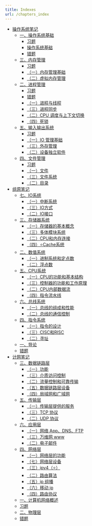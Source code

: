 ```yaml
---
title: Indexes
url: /chapters_index
---
```


- <a href="/notes408/indexes/xhyFtgS9zn"> 操作系统笔记 </a>
	- <a href="/notes408/indexes/LFnCOlT3wj"> 一、操作系统基础 </a>
		- <a href="/notes408/posts/59lM0qu42t"> 习题 </a>
		- <a href="/notes408/posts/rngmdAYq7T"> 操作系统基础 </a>
		- <a href="/notes408/posts/IJxyDIS2tQ"> 错题 </a>
	- <a href="/notes408/indexes/RQTFUzGI61"> 三、内存管理 </a>
		- <a href="/notes408/posts/C2vbi46qEb"> 习题 </a>
		- <a href="/notes408/posts/VnmVTjSirR"> （一）内存管理基础 </a>
		- <a href="/notes408/posts/IcdPKB1pf9"> （二）虚拟内存管理 </a>
	- <a href="/notes408/indexes/Q6kz1x39VY"> 二、进程管理 </a>
		- <a href="/notes408/posts/R9WG938r7Q"> 习题 </a>
		- <a href="/notes408/posts/DdMkGXTv4C"> 错题 </a>
		- <a href="/notes408/posts/9KHfD2wy7n"> （一）进程与线程 </a>
		- <a href="/notes408/posts/5aHlkWA3xn"> （三）进程同步 </a>
		- <a href="/notes408/posts/fTKKBw5GVz"> （二）CPU 调度与上下文切换 </a>
		- <a href="/notes408/posts/aI31ZMGHJc"> （四）死锁 </a>
	- <a href="/notes408/indexes/YsUkGmiF4i"> 五、输入输出系统 </a>
		- <a href="/notes408/posts/dd9xUerCkd"> 习题 </a>
		- <a href="/notes408/posts/PNxAGCUyci"> （一）IO 管理基础 </a>
		- <a href="/notes408/posts/N8ygm1LBit"> （三）外存管理 </a>
		- <a href="/notes408/posts/DqQNHTDZwf"> （二）设备独立软件 </a>
	- <a href="/notes408/indexes/8lfV4UxP2L"> 四、文件管理 </a>
		- <a href="/notes408/posts/DEmTb6dJnm"> 习题 </a>
		- <a href="/notes408/posts/pCzb7ZqrJw"> （一）文件 </a>
		- <a href="/notes408/posts/LC2MuqYPod"> （三）文件系统 </a>
		- <a href="/notes408/posts/jOsyZNBKWq"> （二）目录 </a>
- <a href="/notes408/indexes/5RoFxkg3V7"> 组原笔记 </a>
	- <a href="/notes408/indexes/F7selB8STa"> 七、IO系统 </a>
		- <a href="/notes408/posts/zDl3whRgTy"> （一）中断系统 </a>
		- <a href="/notes408/posts/1jyLqsspm3"> （三）IO方式 </a>
		- <a href="/notes408/posts/Sm93w8gcab"> （二）IO接口 </a>
	- <a href="/notes408/indexes/R8qYK2JUgK"> 三、存储器系统 </a>
		- <a href="/notes408/posts/5pJC2rfP8h"> （一）存储器的基本概念 </a>
		- <a href="/notes408/posts/5XjzkQTZ7p"> （三）多体模块系统 </a>
		- <a href="/notes408/posts/9Op9WKN3ym"> （二）CPU和内存连接 </a>
		- <a href="/notes408/posts/lxgYamz7aU"> （四）⭐Cache系统 </a>
	- <a href="/notes408/indexes/ow4MryjPak"> 二、数值系统 </a>
		- <a href="/notes408/posts/Lr5eazG9kD"> （一）进制系统和定点数 </a>
		- <a href="/notes408/posts/wBbrqjYGV6"> （二）浮点数 </a>
	- <a href="/notes408/indexes/ZmYXio95fs"> 五、CPU系统 </a>
		- <a href="/notes408/posts/xY4mOlwxiw"> （一）CPU的功能和基本结构 </a>
		- <a href="/notes408/posts/z6YET8usep"> （三）控制器的功能和工作原理 </a>
		- <a href="/notes408/posts/abVVDhVNgh"> （二）CPU内部数据流 </a>
		- <a href="/notes408/posts/XdS6HmnAn0"> （四）指令流水线 </a>
	- <a href="/notes408/indexes/K3x0R6kNpZ"> 六、总线系统 </a>
		- <a href="/notes408/posts/Gnz4ondfmK"> （一）总线的组成和性能 </a>
		- <a href="/notes408/posts/aG8EJ8zCVy"> （二）总线的通信控制 </a>
	- <a href="/notes408/indexes/gOnff9ZsRW"> 四、指令系统 </a>
		- <a href="/notes408/posts/sCbDAGWqFl"> （一）指令的设计 </a>
		- <a href="/notes408/posts/RLS2e21uiA"> （三）CISC和RISC </a>
		- <a href="/notes408/posts/KLJcHfWHmD"> （二）寻址 </a>
	- <a href="/notes408/posts/lXhDW53A6i"> 一、导论 </a>
	- <a href="/notes408/posts/BOJbTTsa9f"> 错题 </a>
- <a href="/notes408/indexes/xIRy1MDUIU"> 计网笔记 </a>
	- <a href="/notes408/indexes/zHTFi35RTO"> 三、数据链路层 </a>
		- <a href="/notes408/posts/8MLilSU0Oa"> （一）功能 </a>
		- <a href="/notes408/posts/YYsPDWg3Gp"> （三）介质访问控制 </a>
		- <a href="/notes408/posts/qwJE3K6RuO"> （二）流量控制和可靠传输 </a>
		- <a href="/notes408/posts/beAHJLuc9d"> （五）数据链路层设备 </a>
		- <a href="/notes408/posts/PZMYpwhQCg"> （四）局域网和广域网 </a>
	- <a href="/notes408/indexes/E1vSPDp0ys"> 五、传输层 </a>
		- <a href="/notes408/posts/mfnwQbYLI1"> （一）传输层提供的服务 </a>
		- <a href="/notes408/posts/HiJe3SqIcb"> （三）TCP 协议 </a>
		- <a href="/notes408/posts/rsEaBXT5oD"> （二）UDP 协议 </a>
	- <a href="/notes408/indexes/FJajpaUVuk"> 六、应用层 </a>
		- <a href="/notes408/posts/rfgleImiPs"> （一）网络 App、DNS、FTP </a>
		- <a href="/notes408/posts/eVMoDhABRq"> （三）万维网 www </a>
		- <a href="/notes408/posts/lLFK5TctQD"> （二）电子邮件 </a>
	- <a href="/notes408/indexes/KBqa1knYFw"> 四、网络层 </a>
		- <a href="/notes408/posts/S0UTvByBUG"> （一）网络层的功能 </a>
		- <a href="/notes408/posts/9I9RP76QBR"> （七）网络层设备 </a>
		- <a href="/notes408/posts/NQBE7NviiA"> （三）ipv4（⭐） </a>
		- <a href="/notes408/posts/zoHDwHF6zC"> （二）路由算法 </a>
		- <a href="/notes408/posts/QhzyQ2Eg5i"> （五）ip 组播 </a>
		- <a href="/notes408/posts/URXAs4M3xK"> （六）移动 ip </a>
		- <a href="/notes408/posts/r0RjR43BbF"> （四）路由协议 </a>
	- <a href="/notes408/posts/8g37Sscqy1"> 一、计算机网络概述 </a>
	- <a href="/notes408/posts/KkUCyJy0eY"> 习题 </a>
	- <a href="/notes408/posts/hhH5Qs3j08"> 二、物理层 </a>
	- <a href="/notes408/posts/Ow6vECwoPP"> 错题 </a>
